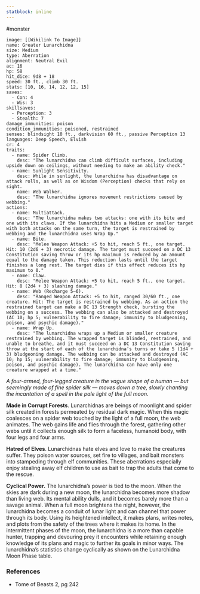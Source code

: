 ```yaml
---
statblock: inline
---
```

 #monster 

```statblock
image: [[Wikilink To Image]]
name: Greater Lunarchidna
size: Medium
type: Aberration
alignment: Neutral Evil
ac: 16
hp: 58
hit_dice: 9d8 + 18
speed: 30 ft., climb 30 ft.
stats: [10, 16, 14, 12, 12, 15]
saves:
  - Con: 4
  - Wis: 3
skillsaves:
  - Perception: 3
  - Stealth: 7
damage_immunities: poison
condition_immunities: poisoned, restrained
senses: blindsight 10 ft., darkvision 60 ft., passive Perception 13
languages: Deep Speech, Elvish
cr: 4
traits:
  - name: Spider Climb.
    desc: "The lunarchidna can climb difficult surfaces, including upside down on ceilings, without needing to make an ability check."
  - name: Sunlight Sensitivity.
    desc: While in sunlight, the lunarchidna has disadvantage on attack rolls, as well as on Wisdom (Perception) checks that rely on sight.
    name: Web Walker.
    desc: "The lunarchidna ignores movement restrictions caused by webbing."
actions:
  - name: Multiattack.
    desc: "The lunarchidna makes two attacks: one with its bite and one with its claws. If the lunarchidna hits a Medium or smaller target with both attacks on the same turn, the target is restrained by webbing and the lunarchidna uses Wrap Up."
  - name: Bite.
    desc: "Melee Weapon Attack: +5 to hit, reach 5 ft., one target. Hit: 10 (2d6 + 3) necrotic damage. The target must succeed on a DC 13 Constitution saving throw or its hp maximum is reduced by an amount equal to the damage taken. This reduction lasts until the target finishes a long rest. The target dies if this effect reduces its hp maximum to 0."
  - name: Claw.
    desc: "Melee Weapon Attack: +5 to hit, reach 5 ft., one target. Hit: 8 (2d4 + 3) slashing damage."
  - name: Web (Recharge 5–6).
    desc: "Ranged Weapon Attack: +5 to hit, ranged 30/60 ft., one creature. Hit: The target is restrained by webbing. As an action the restrained target can make a DC 13 Strength check, bursting the webbing on a success. The webbing can also be attacked and destroyed (AC 10; hp 5; vulnerability to fire damage; immunity to bludgeoning, poison, and psychic damage)."
  - name: Wrap Up.
    desc: "The lunarchidna wraps up a Medium or smaller creature restrained by webbing. The wrapped target is blinded, restrained, and unable to breathe, and it must succeed on a DC 13 Constitution saving throw at the start of each of the lunarchidna’s turns or take 5 (1d4 + 3) bludgeoning damage. The webbing can be attacked and destroyed (AC 10; hp 15; vulnerability to fire damage; immunity to bludgeoning, poison, and psychic damage). The lunarchidna can have only one creature wrapped at a time."
```

_A four-armed, four-legged creature in the vague shape of a human — but seemingly made of fine spider silk — moves down a tree, slowly chanting the incantation of a spell in the pale light of the full moon._

**Made in Corrupt Forests**. Lunarchidnas are beings of moonlight and spider silk created in forests permeated by residual dark magic. When this magic coalesces on a spider web touched by the light of a full moon, the web animates. The web gains life and flies through the forest, gathering other webs until it collects enough silk to form a faceless, humanoid body, with four legs and four arms.

**Hatred of Elves**. Lunarchidnas hate elves and love to make the creatures suffer. They poison water sources, set fire to villages, and bait monsters into stampeding through elf communities. These aberrations especially enjoy stealing away elf children to use as bait to trap the adults that come to the rescue.

**Cyclical Power.** The lunarchidna’s power is tied to the moon. When the skies are dark during a new moon, the lunarchidna becomes more shadow than living web. Its mental ability dulls, and it becomes barely more than a savage animal. When a full moon brightens the night, however, the lunarchidna becomes a conduit of lunar light and can channel that power through its body. Using its heightened intellect, it makes plans, writes notes, and plots from the safety of the trees where it makes its home. In the intermittent phases of the moon, the lunarchidna is a more than capable hunter, trapping and devouring prey it encounters while retaining enough knowledge of its plans and magic to further its goals in minor ways. The lunarchidna’s statistics change cyclically as shown on the Lunarchidna Moon Phase table.

### References

* Tome of Beasts 2, pg 242
